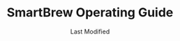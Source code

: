 ---
title: SmartBrew Operating Guide
date: Last Modified 
eleventyNavigation:
  parent: SmartBrew
  key: Operations
  order: 2
  title: Operations
tags:
  -  
  - 
---